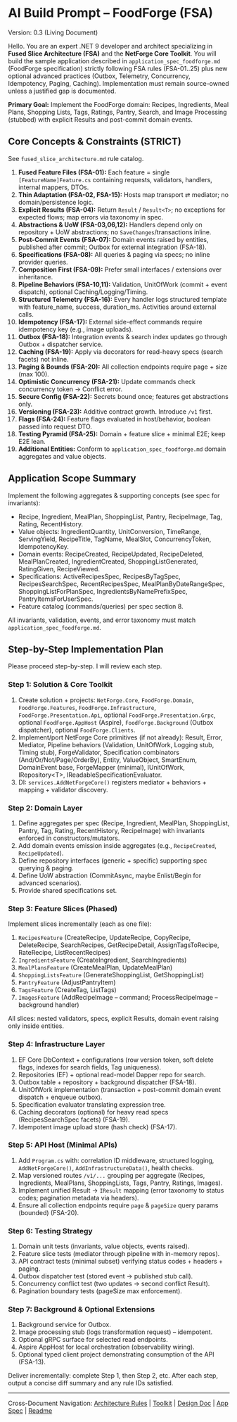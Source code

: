 # AI Build Prompt – FoodForge (FSA)

Version: 0.3 (Living Document)

Hello. You are an expert .NET 9 developer and architect specializing in **Fused Slice Architecture (FSA)** and the **NetForge Core Toolkit**. You will build the sample application described in `application_spec_foodforge.md` (FoodForge specification) strictly following FSA rules (FSA-01..25) plus new optional advanced practices (Outbox, Telemetry, Concurrency, Idempotency, Paging, Caching). Implementation must remain source-owned unless a justified gap is documented.

**Primary Goal:**
Implement the FoodForge domain: Recipes, Ingredients, Meal Plans, Shopping Lists, Tags, Ratings, Pantry, Search, and Image Processing (stubbed) with explicit Results and post-commit domain events.

## Core Concepts & Constraints (STRICT)

See `fused_slice_architecture.md` rule catalog.

1. **Fused Feature Files (FSA-01):** Each feature = single `[FeatureName]Feature.cs` containing requests, validators, handlers, internal mappers, DTOs.
2. **Thin Adaptation (FSA-02, FSA-15):** Hosts map transport ⇄ mediator; no domain/persistence logic.
3. **Explicit Results (FSA-04):** Return `Result` / `Result<T>`; no exceptions for expected flows; map errors via taxonomy in spec.
4. **Abstractions & UoW (FSA-03,06,12):** Handlers depend only on repository + UoW abstractions; no `SaveChanges`/transactions inline.
5. **Post-Commit Events (FSA-07):** Domain events raised by entities, published after commit; Outbox for external integration (FSA-18).
6. **Specifications (FSA-08):** All queries & paging via specs; no inline provider queries.
7. **Composition First (FSA-09):** Prefer small interfaces / extensions over inheritance.
8. **Pipeline Behaviors (FSA-10,11):** Validation, UnitOfWork (commit + event dispatch), optional Caching/Logging/Timing.
9. **Structured Telemetry (FSA-16):** Every handler logs structured template with feature_name, success, duration_ms. Activities around external calls.
10. **Idempotency (FSA-17):** External side-effect commands require idempotency key (e.g., image uploads).
11. **Outbox (FSA-18):** Integration events & search index updates go through Outbox + dispatcher service.
12. **Caching (FSA-19):** Apply via decorators for read-heavy specs (search facets) not inline.
13. **Paging & Bounds (FSA-20):** All collection endpoints require page + size (max 100).
14. **Optimistic Concurrency (FSA-21):** Update commands check concurrency token -> Conflict error.
15. **Secure Config (FSA-22):** Secrets bound once; features get abstractions only.
16. **Versioning (FSA-23):** Additive contract growth. Introduce `/v1` first.
17. **Flags (FSA-24):** Feature flags evaluated in host/behavior, boolean passed into request DTO.
18. **Testing Pyramid (FSA-25):** Domain + feature slice + minimal E2E; keep E2E lean.
19. **Additional Entities:** Conform to `application_spec_foodforge.md` domain aggregates and value objects.

## Application Scope Summary

Implement the following aggregates & supporting concepts (see spec for invariants):

- Recipe, Ingredient, MealPlan, ShoppingList, Pantry, RecipeImage, Tag, Rating, RecentHistory.
- Value objects: IngredientQuantity, UnitConversion, TimeRange, ServingYield, RecipeTitle, TagName, MealSlot, ConcurrencyToken, IdempotencyKey.
- Domain events: RecipeCreated, RecipeUpdated, RecipeDeleted, MealPlanCreated, IngredientCreated, ShoppingListGenerated, RatingGiven, RecipeViewed.
- Specifications: ActiveRecipesSpec, RecipesByTagSpec, RecipesSearchSpec, RecentRecipesSpec, MealPlanByDateRangeSpec, ShoppingListForPlanSpec, IngredientsByNamePrefixSpec, PantryItemsForUserSpec.
- Feature catalog (commands/queries) per spec section 8.

All invariants, validation, events, and error taxonomy must match `application_spec_foodforge.md`.

## Step-by-Step Implementation Plan

Please proceed step-by-step. I will review each step.

### Step 1: Solution & Core Toolkit

1. Create solution + projects: `NetForge.Core`, `FoodForge.Domain`, `FoodForge.Features`, `FoodForge.Infrastructure`, `FoodForge.Presentation.Api`, optional `FoodForge.Presentation.Grpc`, optional `FoodForge.AppHost` (Aspire), `FoodForge.Background` (Outbox dispatcher), optional `FoodForge.Clients`.
2. Implement/port NetForge Core primitives (if not already): Result, Error, Mediator, Pipeline behaviors (Validation, UnitOfWork, Logging stub, Timing stub), ForgeValidator, Specification combinators (And/Or/Not/Page/OrderBy), Entity, ValueObject, SmartEnum, DomainEvent base, ForgeMapper (minimal), IUnitOfWork, IRepository&lt;T&gt;, IReadableSpecificationEvaluator.
3. DI: `services.AddNetForgeCore()` registers mediator + behaviors + mapping + validator discovery.

### Step 2: Domain Layer

1. Define aggregates per spec (Recipe, Ingredient, MealPlan, ShoppingList, Pantry, Tag, Rating, RecentHistory, RecipeImage) with invariants enforced in constructors/mutators.
2. Add domain events emission inside aggregates (e.g., `RecipeCreated`, `RecipeUpdated`).
3. Define repository interfaces (generic + specific) supporting spec querying & paging.
4. Define UoW abstraction (CommitAsync, maybe Enlist/Begin for advanced scenarios).
5. Provide shared specifications set.

### Step 3: Feature Slices (Phased)

Implement slices incrementally (each as one file):

1. `RecipesFeature` (CreateRecipe, UpdateRecipe, CopyRecipe, DeleteRecipe, SearchRecipes, GetRecipeDetail, AssignTagsToRecipe, RateRecipe, ListRecentRecipes)
2. `IngredientsFeature` (CreateIngredient, SearchIngredients)
3. `MealPlansFeature` (CreateMealPlan, UpdateMealPlan)
4. `ShoppingListsFeature` (GenerateShoppingList, GetShoppingList)
5. `PantryFeature` (AdjustPantryItem)
6. `TagsFeature` (CreateTag, ListTags)
7. `ImagesFeature` (AddRecipeImage – command; ProcessRecipeImage – background handler)

All slices: nested validators, specs, explicit Results, domain event raising only inside entities.

### Step 4: Infrastructure Layer

1. EF Core DbContext + configurations (row version token, soft delete flags, indexes for search fields, Tag uniqueness).
2. Repositories (EF) + optional read-model Dapper repo for search.
3. Outbox table + repository + background dispatcher (FSA-18).
4. UnitOfWork implementation (transaction + post-commit domain event dispatch + enqueue outbox).
5. Specification evaluator translating expression tree.
6. Caching decorators (optional) for heavy read specs (RecipesSearchSpec facets) (FSA-19).
7. Idempotent image upload store (hash check) (FSA-17).

### Step 5: API Host (Minimal APIs)

1. Add `Program.cs` with: correlation ID middleware, structured logging, `AddNetForgeCore()`, `AddInfrastructureData()`, health checks.
2. Map versioned routes `/v1/...` grouping per aggregate (Recipes, Ingredients, MealPlans, ShoppingLists, Tags, Pantry, Ratings, Images).
3. Implement unified Result -> `IResult` mapping (error taxonomy to status codes; pagination metadata via headers).
4. Ensure all collection endpoints require `page` & `pageSize` query params (bounded) (FSA-20).

### Step 6: Testing Strategy

1. Domain unit tests (invariants, value objects, events raised).
2. Feature slice tests (mediator through pipeline with in-memory repos).
3. API contract tests (minimal subset) verifying status codes + headers + paging.
4. Outbox dispatcher test (stored event -> published stub call).
5. Concurrency conflict test (two updates -> second conflict Result).
6. Pagination boundary tests (pageSize max enforcement).

### Step 7: Background & Optional Extensions

1. Background service for Outbox.
2. Image processing stub (logs transformation request) – idempotent.
3. Optional gRPC surface for selected read endpoints.
4. Aspire AppHost for local orchestration (observability wiring).
5. Optional typed client project demonstrating consumption of the API (FSA-13).

Deliver incrementally: complete Step 1, then Step 2, etc. After each step, output a concise diff summary and any rule IDs satisfied.

---

Cross-Document Navigation: [Architecture Rules](./fused_slice_architecture.md) | [Toolkit](./netforge_core.md) | [Design Doc](./netforge_core_design.md) | [App Spec](./application_spec_foodforge.md) | [Readme](./readme.md)
